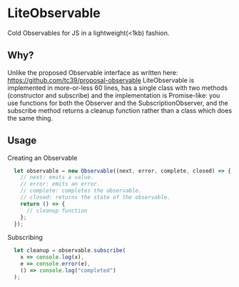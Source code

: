 # LiteObservable
Cold Observables for JS in a lightweight(<1kb) fashion.

## Why?
Unlike the proposed Observable interface as written here:
https://github.com/tc39/proposal-observable
LiteObservable is implemented in more-or-less 60 lines, has a single class with two methods (constructor and subscribe) and the implementation is Promise-like: you use functions for both the Observer and the SubscriptionObserver, and the subscribe method returns a cleanup function rather than a class which does the same thing.

## Usage
Creating an Observable
```js
  let observable = new Observable((next, error, complete, closed) => {
    // next: emits a value.
    // error: emits an error.
    // complete: completes the observable.
    // closed: returns the state of the observable.
    return () => {
      // cleanup function
    };
  });
```

Subscribing
```js
  let cleanup = observable.subscribe(
    x => console.log(x),
    e => console.error(e),
    () => console.log("completed")
  );
```
